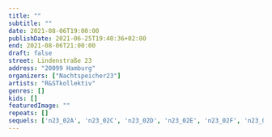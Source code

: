```yaml
---
title: ""
subtitle: ""
date: 2021-08-06T19:00:00
publishDate: 2021-06-25T19:40:36+02:00
end: 2021-08-06T21:00:00
draft: false
street: Lindenstraße 23
address: "20099 Hamburg"
organizers: ["Nachtspeicher23"]
artists: "R&STkollektiv"
genres: []
kids: []
featuredImage: ""
repeats: []
sequels: ['n23_02A', 'n23_02C', 'n23_02D', 'n23_02E', 'n23_02F', 'n23_02G', 'n23_02H']
---
```



